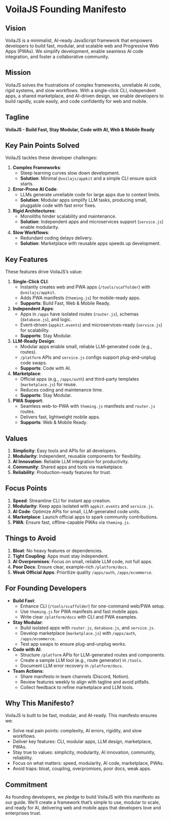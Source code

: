 # VoilaJS Founding Manifesto

## Vision

VoilaJS is a minimalist, AI-ready JavaScript framework that empowers developers to build fast, modular, and scalable web and Progressive Web Apps (PWAs). We simplify development, enable seamless AI code integration, and foster a collaborative community.

## Mission

VoilaJS solves the frustrations of complex frameworks, unreliable AI code, rigid systems, and slow workflows. With a single-click CLI, independent apps, a shared marketplace, and AI-driven design, we enable developers to build rapidly, scale easily, and code confidently for web and mobile.

## Tagline

**VoilaJS - Build Fast, Stay Modular, Code with AI, Web & Mobile Ready**

## Key Pain Points Solved

VoilaJS tackles these developer challenges:

1. **Complex Frameworks**:
   - Steep learning curves slow down development.
   - **Solution**: Minimal `@voilajs/appkit` and a simple CLI ensure quick starts.
2. **Error-Prone AI Code**:
   - LLMs generate unreliable code for large apps due to context limits.
   - **Solution**: Modular apps simplify LLM tasks, producing small, pluggable code with fast error fixes.
3. **Rigid Architectures**:
   - Monoliths hinder scalability and maintenance.
   - **Solution**: Independent apps and microservices support (`service.js`) enable modularity.
4. **Slow Workflows**:
   - Redundant coding delays delivery.
   - **Solution**: Marketplace with reusable apps speeds up development.

## Key Features

These features drive VoilaJS’s value:

1. **Single-Click CLI**:
   - Instantly creates web and PWA apps (`/tools/scaffolder`) with `@voilajs/appkit`.
   - Adds PWA manifests (`theming.js`) for mobile-ready apps.
   - **Supports**: Build Fast, Web & Mobile Ready.
2. **Independent Apps**:
   - Apps in `/apps` have isolated routes (`router.js`), schemas (`database.js`), and logic.
   - Event-driven (`appkit.events`) and microservices-ready (`service.js`) for scalability.
   - **Supports**: Stay Modular.
3. **LLM-Ready Design**:
   - Modular apps enable small, reliable LLM-generated code (e.g., routes).
   - `/platform` APIs and `service.js` configs support plug-and-unplug code swaps.
   - **Supports**: Code with AI.
4. **Marketplace**:
   - Official apps (e.g., `/apps/auth`) and third-party templates (`marketplace.js`) for reuse.
   - Reduces coding and maintenance time.
   - **Supports**: Stay Modular.
5. **PWA Support**:
   - Seamless web-to-PWA with `theming.js` manifests and `router.js` routes.
   - Delivers fast, lightweight mobile apps.
   - **Supports**: Web & Mobile Ready.

## Values

1. **Simplicity**: Easy tools and APIs for all developers.
2. **Modularity**: Independent, reusable components for flexibility.
3. **AI Innovation**: Reliable LLM integration for productivity.
4. **Community**: Shared apps and tools via marketplace.
5. **Reliability**: Production-ready features for trust.

## Focus Points

1. **Speed**: Streamline CLI for instant app creation.
2. **Modularity**: Keep apps isolated with `appkit.events` and `service.js`.
3. **AI Code**: Optimize APIs for small, LLM-generated code units.
4. **Marketplace**: Launch official apps to spark community contributions.
5. **PWA**: Ensure fast, offline-capable PWAs via `theming.js`.

## Things to Avoid

1. **Bloat**: No heavy features or dependencies.
2. **Tight Coupling**: Apps must stay independent.
3. **AI Overpromises**: Focus on small, reliable LLM code, not full apps.
4. **Poor Docs**: Ensure clear, example-rich `/platform/docs`.
5. **Weak Official Apps**: Prioritize quality `/apps/auth`, `/apps/ecommerce`.

## For Founding Developers

- **Build Fast**:
  - Enhance CLI (`/tools/scaffolder`) for one-command web/PWA setup.
  - Use `theming.js` for PWA manifests and fast mobile apps.
  - Write clear `/platform/docs` with CLI and PWA examples.
- **Stay Modular**:
  - Build isolated apps with `router.js`, `database.js`, and `service.js`.
  - Develop marketplace (`marketplace.js`) with `/apps/auth`, `/apps/ecommerce`.
  - Test app swaps to ensure plug-and-unplug works.
- **Code with AI**:
  - Structure `/platform` APIs for LLM-generated routes and components.
  - Create a sample LLM tool (e.g., route generator) in `/tools`.
  - Document LLM error recovery in `/platform/docs`.
- **Team Actions**:
  - Share manifesto in team channels (Discord, Notion).
  - Review features weekly to align with tagline and avoid pitfalls.
  - Collect feedback to refine marketplace and LLM tools.

## Why This Manifesto?

VoilaJS is built to be fast, modular, and AI-ready. This manifesto ensures we:

- Solve real pain points: complexity, AI errors, rigidity, and slow workflows.
- Deliver key features: CLI, modular apps, LLM design, marketplace, PWAs.
- Stay true to values: simplicity, modularity, AI innovation, community, reliability.
- Focus on what matters: speed, modularity, AI code, marketplace, PWAs.
- Avoid traps: bloat, coupling, overpromises, poor docs, weak apps.

## Commitment

As founding developers, we pledge to build VoilaJS with this manifesto as our guide. We’ll create a framework that’s simple to use, modular to scale, and ready for AI, delivering web and mobile apps that developers love and enterprises trust.
